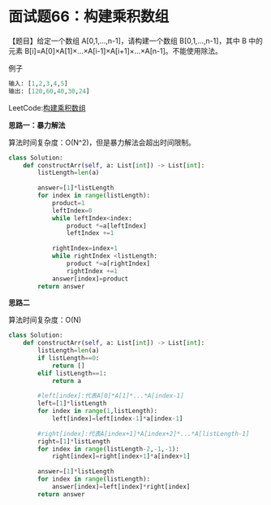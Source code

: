 # 面试题66：构建乘积数组

【题目】给定一个数组 A[0,1,…,n-1]，请构建一个数组 B[0,1,…,n-1]，其中 B 中的元素 B[i]=A[0]×A[1]×…×A[i-1]×A[i+1]×…×A[n-1]。不能使用除法。

例子

```python
输入: [1,2,3,4,5]
输出: [120,60,40,30,24]
```

LeetCode:[构建乘积数组](https://leetcode-cn.com/problems/gou-jian-cheng-ji-shu-zu-lcof/)



**思路一：暴力解法**

算法时间复杂度：O(N^2)，但是暴力解法会超出时间限制。

```Python
class Solution:
    def constructArr(self, a: List[int]) -> List[int]:
        listLength=len(a)
   
        answer=[1]*listLength
        for index in range(listLength):
            product=1
            leftIndex=0
            while leftIndex<index:
                product *=a[leftIndex]
                leftIndex +=1
            
            rightIndex=index+1
            while rightIndex <listLength:
                product *=a[rightIndex]
                rightIndex +=1
            answer[index]=product
        return answer
```





**思路二**

算法时间复杂度：O(N)

```python
class Solution:
    def constructArr(self, a: List[int]) -> List[int]:
        listLength=len(a)
        if listLength==0:
            return []
        elif listLength==1:
            return a
   
        #left[index]:代表A[0]*A[1]*...*A[index-1]
        left=[1]*listLength  
        for index in range(1,listLength):
            left[index]=left[index-1]*a[index-1]
        
        #right[index]:代表A[index+1]*A[index+2]*...*A[listLength-1]
        right=[1]*listLength  
        for index in range(listLength-2,-1,-1):
            right[index]=right[index+1]*a[index+1]
        
        answer=[1]*listLength  
        for index in range(listLength):
            answer[index]=left[index]*right[index]
        return answer         
```

